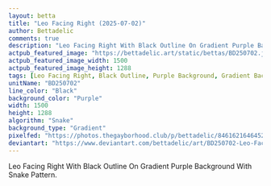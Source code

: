 ```yaml
---
layout: betta
title: "Leo Facing Right (2025-07-02)"
author: Bettadelic
comments: true
description: "Leo Facing Right With Black Outline On Gradient Purple Background With Snake Pattern."
actpub_featured_image: "https://bettadelic.art/static/bettas/BD250702.jpg"
actpub_featured_image_width: 1500
actpub_featured_image_height: 1288
tags: [Leo Facing Right, Black Outline, Purple Background, Gradient Background Pattern, Snake Pattern, July 2025]
unitName: "BD250702"
line_color: "Black"
background_color: "Purple"
width: 1500
height: 1288
algorithm: "Snake"
background_type: "Gradient"
pixelfed: "https://photos.thegayborhood.club/p/bettadelic/846162164645238246"
deviantart: "https://www.deviantart.com/bettadelic/art/BD250702-Leo-Facing-Right-2025-07-02-1213789631"
---
```


Leo Facing Right With Black Outline On Gradient Purple Background With Snake Pattern.
